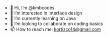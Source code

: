 - 👋 Hi, I’m @kmbcodes
- 👀 I’m interested in interface design
- 🌱 I’m currently learning on Java
- 💞️ I’m looking to collaborate on coding basics
- 📫 How to reach me: kortizco14@gmail.com

<!---
kmb14/kmb14 is a ✨ special ✨ repository because its `README.md` (this file) appears on your GitHub profile.
You can click the Preview link to take a look at your changes.
--->
